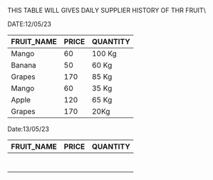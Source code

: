 THIS TABLE WILL GIVES  DAILY SUPPLIER HISTORY OF THR FRUIT\

DATE:12/05/23

|  FRUIT_NAME 	|  PRICE 	| QUANTITY| 
|---	|---	|---  |
|Mango  |60 |100 Kg        
|Banana | 50   	|60 Kg
|Grapes | 170   | 85 Kg
|Mango  | 60  	| 35 Kg
|Apple  | 120   | 65 Kg
|Grapes | 170  	| 20Kg

Date:13/05/23

| FRUIT_NAME  	|   PRICE	| QUANTITY
|---	|---	|--- |
|   	|   	|    |
|   	|   	|    |
|   	|   	|    |
|   	|   	|
|   	|   	|
|   	|   	|
|   	|   	|
